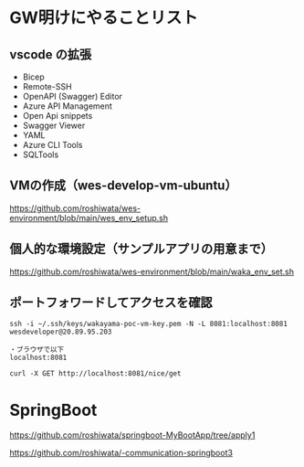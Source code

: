 # GW明けにやることリスト


## vscode の拡張
- Bicep
- Remote-SSH
- OpenAPI (Swagger) Editor
- Azure API Management
- Open Api snippets
- Swagger Viewer
- YAML
- Azure CLI Tools
- SQLTools

## VMの作成（wes-develop-vm-ubuntu）
https://github.com/roshiwata/wes-environment/blob/main/wes_env_setup.sh

## 個人的な環境設定（サンプルアプリの用意まで）
https://github.com/roshiwata/wes-environment/blob/main/waka_env_set.sh

## ポートフォワードしてアクセスを確認
```
ssh -i ~/.ssh/keys/wakayama-poc-vm-key.pem -N -L 8081:localhost:8081 wesdeveloper@20.89.95.203

・ブラウザで以下
localhost:8081

curl -X GET http://localhost:8081/nice/get
```



# SpringBoot

https://github.com/roshiwata/springboot-MyBootApp/tree/apply1

https://github.com/roshiwata/-communication-springboot3


